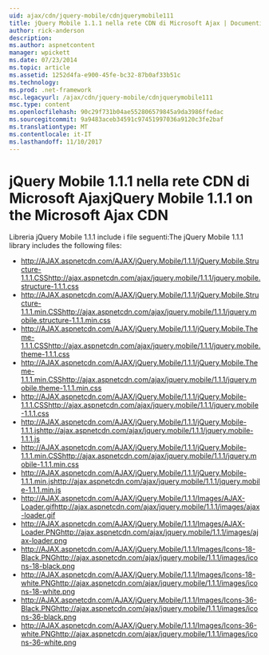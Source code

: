 ```yaml
---
uid: ajax/cdn/jquery-mobile/cdnjquerymobile111
title: jQuery Mobile 1.1.1 nella rete CDN di Microsoft Ajax | Documenti Microsoft
author: rick-anderson
description: 
ms.author: aspnetcontent
manager: wpickett
ms.date: 07/23/2014
ms.topic: article
ms.assetid: 1252d4fa-e900-45fe-bc32-87b0af33b51c
ms.technology: 
ms.prod: .net-framework
msc.legacyurl: /ajax/cdn/jquery-mobile/cdnjquerymobile111
msc.type: content
ms.openlocfilehash: 90c29f731b04ae552806579845a9da3986ffedac
ms.sourcegitcommit: 9a9483aceb34591c97451997036a9120c3fe2baf
ms.translationtype: MT
ms.contentlocale: it-IT
ms.lasthandoff: 11/10/2017
---
```

<a name="jquery-mobile-111-on-the-microsoft-ajax-cdn"></a><span data-ttu-id="0df53-102">jQuery Mobile 1.1.1 nella rete CDN di Microsoft Ajax</span><span class="sxs-lookup"><span data-stu-id="0df53-102">jQuery Mobile 1.1.1 on the Microsoft Ajax CDN</span></span>
====================
<span data-ttu-id="0df53-103">Libreria jQuery Mobile 1.1.1 include i file seguenti:</span><span class="sxs-lookup"><span data-stu-id="0df53-103">The jQuery Mobile 1.1.1 library includes the following files:</span></span>

- <span data-ttu-id="0df53-104">http://AJAX.aspnetcdn.com/AJAX/jQuery.Mobile/1.1.1/jQuery.Mobile.Structure-1.1.1.CSS</span><span class="sxs-lookup"><span data-stu-id="0df53-104">http://ajax.aspnetcdn.com/ajax/jquery.mobile/1.1.1/jquery.mobile.structure-1.1.1.css</span></span>
- <span data-ttu-id="0df53-105">http://AJAX.aspnetcdn.com/AJAX/jQuery.Mobile/1.1.1/jQuery.Mobile.Structure-1.1.1.min.CSS</span><span class="sxs-lookup"><span data-stu-id="0df53-105">http://ajax.aspnetcdn.com/ajax/jquery.mobile/1.1.1/jquery.mobile.structure-1.1.1.min.css</span></span>
- <span data-ttu-id="0df53-106">http://AJAX.aspnetcdn.com/AJAX/jQuery.Mobile/1.1.1/jQuery.Mobile.Theme-1.1.1.CSS</span><span class="sxs-lookup"><span data-stu-id="0df53-106">http://ajax.aspnetcdn.com/ajax/jquery.mobile/1.1.1/jquery.mobile.theme-1.1.1.css</span></span>
- <span data-ttu-id="0df53-107">http://AJAX.aspnetcdn.com/AJAX/jQuery.Mobile/1.1.1/jQuery.Mobile.Theme-1.1.1.min.CSS</span><span class="sxs-lookup"><span data-stu-id="0df53-107">http://ajax.aspnetcdn.com/ajax/jquery.mobile/1.1.1/jquery.mobile.theme-1.1.1.min.css</span></span>
- <span data-ttu-id="0df53-108">http://AJAX.aspnetcdn.com/AJAX/jQuery.Mobile/1.1.1/jQuery.Mobile-1.1.1.CSS</span><span class="sxs-lookup"><span data-stu-id="0df53-108">http://ajax.aspnetcdn.com/ajax/jquery.mobile/1.1.1/jquery.mobile-1.1.1.css</span></span>
- <span data-ttu-id="0df53-109">http://AJAX.aspnetcdn.com/AJAX/jQuery.Mobile/1.1.1/jQuery.Mobile-1.1.1.js</span><span class="sxs-lookup"><span data-stu-id="0df53-109">http://ajax.aspnetcdn.com/ajax/jquery.mobile/1.1.1/jquery.mobile-1.1.1.js</span></span>
- <span data-ttu-id="0df53-110">http://AJAX.aspnetcdn.com/AJAX/jQuery.Mobile/1.1.1/jQuery.Mobile-1.1.1.min.CSS</span><span class="sxs-lookup"><span data-stu-id="0df53-110">http://ajax.aspnetcdn.com/ajax/jquery.mobile/1.1.1/jquery.mobile-1.1.1.min.css</span></span>
- <span data-ttu-id="0df53-111">http://AJAX.aspnetcdn.com/AJAX/jQuery.Mobile/1.1.1/jQuery.Mobile-1.1.1.min.js</span><span class="sxs-lookup"><span data-stu-id="0df53-111">http://ajax.aspnetcdn.com/ajax/jquery.mobile/1.1.1/jquery.mobile-1.1.1.min.js</span></span>
- <span data-ttu-id="0df53-112">http://AJAX.aspnetcdn.com/AJAX/jQuery.Mobile/1.1.1/Images/AJAX-Loader.gif</span><span class="sxs-lookup"><span data-stu-id="0df53-112">http://ajax.aspnetcdn.com/ajax/jquery.mobile/1.1.1/images/ajax-loader.gif</span></span>
- <span data-ttu-id="0df53-113">http://AJAX.aspnetcdn.com/AJAX/jQuery.Mobile/1.1.1/Images/AJAX-Loader.PNG</span><span class="sxs-lookup"><span data-stu-id="0df53-113">http://ajax.aspnetcdn.com/ajax/jquery.mobile/1.1.1/images/ajax-loader.png</span></span>
- <span data-ttu-id="0df53-114">http://AJAX.aspnetcdn.com/AJAX/jQuery.Mobile/1.1.1/Images/Icons-18-Black.PNG</span><span class="sxs-lookup"><span data-stu-id="0df53-114">http://ajax.aspnetcdn.com/ajax/jquery.mobile/1.1.1/images/icons-18-black.png</span></span>
- <span data-ttu-id="0df53-115">http://AJAX.aspnetcdn.com/AJAX/jQuery.Mobile/1.1.1/Images/Icons-18-white.PNG</span><span class="sxs-lookup"><span data-stu-id="0df53-115">http://ajax.aspnetcdn.com/ajax/jquery.mobile/1.1.1/images/icons-18-white.png</span></span>
- <span data-ttu-id="0df53-116">http://AJAX.aspnetcdn.com/AJAX/jQuery.Mobile/1.1.1/Images/Icons-36-Black.PNG</span><span class="sxs-lookup"><span data-stu-id="0df53-116">http://ajax.aspnetcdn.com/ajax/jquery.mobile/1.1.1/images/icons-36-black.png</span></span>
- <span data-ttu-id="0df53-117">http://AJAX.aspnetcdn.com/AJAX/jQuery.Mobile/1.1.1/Images/Icons-36-white.PNG</span><span class="sxs-lookup"><span data-stu-id="0df53-117">http://ajax.aspnetcdn.com/ajax/jquery.mobile/1.1.1/images/icons-36-white.png</span></span>
